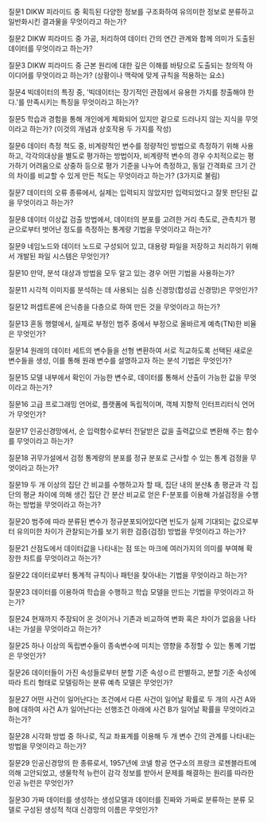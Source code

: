 질문1
DIKW 피라미드 중 획득된 다양한 정보를 구조화하여 유의미한 정보로 분류하고 일반화시킨 결과물을 무엇이라고 하는가?

질문2
DIKW 피라미드 중 가공, 처리하여 데이터 간의 연간 관계와 함께 의미가 도출된 데이터를 무엇이라고 하는가?

질문3
DIKW 피라미드 중 근본 원리에 대한 깊은 이해를 바탕으로 도출되는 창의적 아이디어를 무엇이라고 하는가? (상황이나 맥락에 맞게 규칙을 적용하는 요소)

질문4
빅데이터의 특징 중, '빅데이터는 장기적인 관점에서 유용한 가치를 창출해야 한다.'를 만족시키는 특징을 무엇이라고 하는가?

질문5
학습과 경험을 통해 개인에게 체화되어 있지만 겉으로 드러나지 않는 지식을 무엇이라고 하는가? (이것의 개념과 상호작용 두 가지를 작성)

질문6
데이터 측정 척도 중, 비계량적인 변수를 정량적인 방법으로 측정하기 위해 사용하고, 각각의대상을 별도로 평가하는 방법이자, 비계량적 변수의 경우 수치적으로는 평가하기 어려움으로 상중하 등으로 평가 기준을 나누어 측정하고, 동일 간격화로 크기 간의 차이를 비교할 수 있게 만든 척도는 무엇이라고 하는가? (3가지로 불림)

질문7
데이터의 오류 종류에서, 실제는 입력되지 않았지만 입력되었다고 잘못 판단된 값을 무엇이라고 하는가?

질문8
데이터 이상값 검출 방법에서, 데이터의 분포를 고려한 거리 측도로, 관측치가 평균으로부터 벗어난 정도를 측정하는 통계량 기법을 무엇이라고 하는가?

질문9
네임노드와 데이터 노드로 구성되어 있고, 대용량 파일을 저장하고 처리하기 위해서 개발된 파일 시스템은 무엇인가?

질문10
만약, 분석 대상과 방법을 모두 알고 있는 경우 어떤 기법을 사용하는가?

질문11
시각적 이미지를 분석하는 데 사용되는 심층 신경망(합성곱 신경망)은 무엇인가?

질문12
퍼셉트론에 은닉층을 다층으로 하여 만든 것을 무엇이라고 하는가?

질문13
혼동 행렬에서, 실제로 부정인 범주 중에서 부정으로 올바르게 예측(TN)한 비율은 무엇인가?

질문14
원래의 데이터 세트의 변수들을 선형 변환하여 서로 직교하도록 선택된 새로운 변수들을 생성, 이를 통해 원래 변수를 설명하고자 하는 분석 기법은 무엇인가?

질문15
모델 내부에서 확인이 가능한 변수로, 데이터를 통해서 산출이 가능한 값을 무엇이라고 하는가?

질문16
고급 프로그래밍 언어로, 플랫폼에 독립적이며, 객체 지향적 인터프리터식 언어가 무엇인가?

질문17
인공신경망에서, 순 입력함수로부터 전달받은 값을 출력값으로 변환해 주는 함수를 무엇이라고 하는가?

질문18
귀무가설에서 검정 통계량의 분포를 정규 분포로 근사할 수 있는 통계 검정을 무엇이라고 하는가?

질문19
두 개 이상의 집단 간 비교를 수행하고자 할 때, 집단 내의 분산& 총 평균과 각 집단의 평균 차이에 의해 생긴 집단 간 분산 비교로 얻은 F-분포를 이용해 가설검정을 수행하는 방법을 무엇이라고 하는가?

질문20
범주에 따라 분류된 변수가 정규분포되어있다면 빈도가 실제 기대되는 값으로부터 유의미한 차이가 관찰되는가를 보기 위한 검증(검정) 방법을 무엇이라고 하는가?

질문21
산점도에서 데이터값을 나타내는 점 또는 마크에 여러가지의 의미를 부여해 확장한 차트를 무엇이라고 하는가?

질문22
데이터로부터 통계적 규칙이나 패턴을 찾아내는 기법을 무엇이라고 하는가?

질문23
데이터를 이용하여 학습을 수행하고 학습 모델을 만드는 기법을 무엇이라고 하는가?

질문24
현재까지 주장되어 온 것이거나 기존과 비교하여 변화 혹은 차이가 없음을 나타내는 가설을 무엇이라고 하는가?

질문25
하나 이상의 독립변수들이 종속변수에 미치는 영향을 추정할 수 있는 통꼐 기법은 무엇인가?

질문26
데이터들이 가진 속성들로부터 분할 기준 속성ㅇ르 판별하고, 분할 기준 속성에 따라 트리 형태로 모델링하는 분류 예측 모델은 무엇인가?

질문27
어떤 사건이 일어난다는 조건에서 다른 사건이 일어날 확률로 두 개의 사건 A와 B에 대하여 사건 A가 일어난다는 선행조건 아래에 사건 B가 일어날 확률을 무엇이라고 하는가?

질문28
시각화 방법 중 하나로, 직교 좌표계를 이용해 두 개 변수 간의 관계를 나타내는 방법을 무엇이라고 하는가?

질문29
인공신경망의 한 종류로서, 1957년에 코넬 항공 연구소의 프랑크 로젠블라트에 의해 고안되었고, 생물학적 뉴런이 감각 정보를 받아서 문제를 해결하는 원리를 따라한 인공 뉴런은 무엇인가?

질문30
가짜 데이터를 생성하는 생성모델과 데이터를 진짜와 가짜로 분류하는 분류 모델로 구성된 생성적 적대 신경망의 이름은 무엇인가?

 
